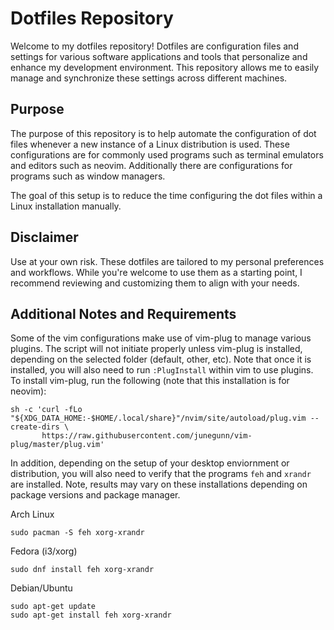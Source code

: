 # Dotfiles Repository
Welcome to my dotfiles repository! Dotfiles are configuration files and settings for various software applications and tools that personalize and enhance my development environment. This repository allows me to easily manage and synchronize these settings across different machines.

## Purpose
The purpose of this repository is to help automate the configuration of dot files whenever a new instance of a Linux distribution is used. These configurations are for commonly used programs such as terminal emulators and editors such as neovim. Additionally there are configurations for programs such as window managers. 

The goal of this setup is to reduce the time configuring the dot files within a Linux installation manually. 

## Disclaimer
Use at your own risk. These dotfiles are tailored to my personal preferences and workflows. While you're welcome to use them as a starting point, I recommend reviewing and customizing them to align with your needs.

## Additional Notes and Requirements
Some of the vim configurations make use of vim-plug to manage various plugins. The script will not initiate properly unless vim-plug is installed, depending on the selected folder (default, other, etc).
Note that once it is installed, you will also need to run `:PlugInstall` within vim to use plugins. To install vim-plug, run the following (note that this installation is for neovim):
```
sh -c 'curl -fLo "${XDG_DATA_HOME:-$HOME/.local/share}"/nvim/site/autoload/plug.vim --create-dirs \
       https://raw.githubusercontent.com/junegunn/vim-plug/master/plug.vim'
```
In addition, depending on the setup of your desktop enviornment or distribution, you will also need to verify that the programs `feh` and `xrandr` are installed. Note, results may vary on these installations depending on package versions and package manager.

Arch Linux
```
sudo pacman -S feh xorg-xrandr
```
Fedora (i3/xorg)
```
sudo dnf install feh xorg-xrandr
```
Debian/Ubuntu
```
sudo apt-get update
sudo apt-get install feh xorg-xrandr
```

